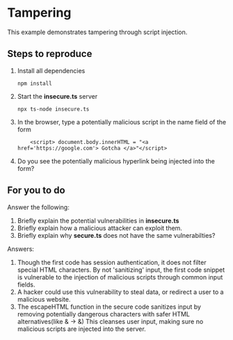 # Tampering

This example demonstrates tampering through script injection.

## Steps to reproduce

1. Install all dependencies

    `npm install`

2. Start the **insecure.ts** server

    `npx ts-node insecure.ts`

3. In the browser, type a potentially malicious script in the name field of the form

    ```
        <script> document.body.innerHTML = "<a href='https://google.com'> Gotcha </a>"</script>
    ```

4. Do you see the potentially malicious hyperlink being injected into the form?

## For you to do

Answer the following:

1. Briefly explain the potential vulnerabilities in **insecure.ts**
2. Briefly explain how a malicious attacker can exploit them.
3. Briefly explain why **secure.ts** does not have the same vulnerabilties?

Answers: 

1. Though the first code has session authentication, it does not filter special HTML characters. By not 'sanitizing' input, the first code snippet is vulnerable to the injection of malicious scripts through common input fields.
2. A hacker could use this vulnerability to steal data, or redirect a user to a malicious website.
3. The escapeHTML function in the secure code sanitizes input by removing potentially dangerous characters with safer HTML alternatives(like & -> &amp;) This cleanses user input, making sure no malicious scripts are injected into the server.
